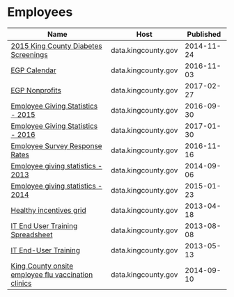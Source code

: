 # Employees

Name | Host | Published
---- | ---- | ---------
[2015 King County Diabetes Screenings](../datasets/jqei-rbgf.md) | data.kingcounty.gov | 2014-11-24
[EGP Calendar](../datasets/ih66-9vhb.md) | data.kingcounty.gov | 2016-11-03
[EGP Nonprofits](../datasets/4wxy-htkj.md) | data.kingcounty.gov | 2017-02-27
[Employee Giving Statistics - 2015](../datasets/uyzz-vujy.md) | data.kingcounty.gov | 2016-09-30
[Employee Giving Statistics - 2016](../datasets/fnym-8mh8.md) | data.kingcounty.gov | 2017-01-30
[Employee Survey Response Rates](../datasets/r2yd-k74h.md) | data.kingcounty.gov | 2016-11-16
[Employee giving statistics - 2013](../datasets/6z8h-tt4v.md) | data.kingcounty.gov | 2014-09-06
[Employee giving statistics - 2014](../datasets/szvh-rcw5.md) | data.kingcounty.gov | 2015-01-23
[Healthy incentives grid](../datasets/5kqr-fnk9.md) | data.kingcounty.gov | 2013-04-18
[IT End User Training Spreadsheet](../datasets/j96k-3n3z.md) | data.kingcounty.gov | 2013-08-08
[IT End-User Training](../datasets/eqv3-mu5g.md) | data.kingcounty.gov | 2013-05-13
[King County onsite employee flu vaccination clinics](../datasets/7pbe-yd3f.md) | data.kingcounty.gov | 2014-09-10

